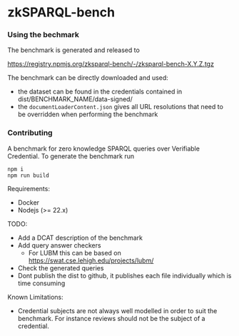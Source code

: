 # zkSPARQL-bench

### Using the bechmark

The benchmark is generated and released to

https://registry.npmjs.org/zksparql-bench/-/zksparql-bench-X.Y.Z.tgz

The benchmark can be directly downloaded and used:

- the dataset can be found in the credentials contained in dist/BENCHMARK_NAME/data-signed/
- the `documentLoaderContent.json` gives all URL resolutions that need to be overridden when performing the benchmark

### Contributing

A benchmark for zero knowledge SPARQL queries over Verifiable Credential. To generate the benchmark run

```
npm i
npm run build
```

Requirements:

* Docker
* Nodejs (>= 22.x)

TODO:

* Add a DCAT description of the benchmark
* Add query answer checkers
  * For LUBM this can be based on https://swat.cse.lehigh.edu/projects/lubm/
* Check the generated queries
* Dont publish the dist to github, it publishes each file individually which is time consuming

Known Limitations:

* Credential subjects are not always well modelled in order to suit the benchmark. For instance reviews should not be the subject of a credential.
